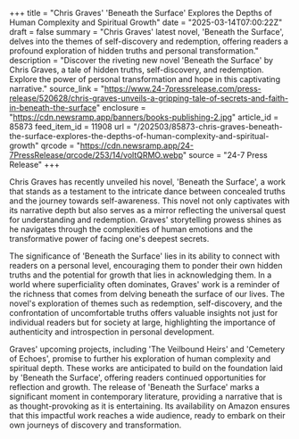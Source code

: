+++
title = "Chris Graves' 'Beneath the Surface' Explores the Depths of Human Complexity and Spiritual Growth"
date = "2025-03-14T07:00:22Z"
draft = false
summary = "Chris Graves' latest novel, 'Beneath the Surface', delves into the themes of self-discovery and redemption, offering readers a profound exploration of hidden truths and personal transformation."
description = "Discover the riveting new novel 'Beneath the Surface' by Chris Graves, a tale of hidden truths, self-discovery, and redemption. Explore the power of personal transformation and hope in this captivating narrative."
source_link = "https://www.24-7pressrelease.com/press-release/520628/chris-graves-unveils-a-gripping-tale-of-secrets-and-faith-in-beneath-the-surface"
enclosure = "https://cdn.newsramp.app/banners/books-publishing-2.jpg"
article_id = 85873
feed_item_id = 11908
url = "/202503/85873-chris-graves-beneath-the-surface-explores-the-depths-of-human-complexity-and-spiritual-growth"
qrcode = "https://cdn.newsramp.app/24-7PressRelease/qrcode/253/14/voltQRMO.webp"
source = "24-7 Press Release"
+++

<p>Chris Graves has recently unveiled his novel, 'Beneath the Surface', a work that stands as a testament to the intricate dance between concealed truths and the journey towards self-awareness. This novel not only captivates with its narrative depth but also serves as a mirror reflecting the universal quest for understanding and redemption. Graves' storytelling prowess shines as he navigates through the complexities of human emotions and the transformative power of facing one's deepest secrets.</p><p>The significance of 'Beneath the Surface' lies in its ability to connect with readers on a personal level, encouraging them to ponder their own hidden truths and the potential for growth that lies in acknowledging them. In a world where superficiality often dominates, Graves' work is a reminder of the richness that comes from delving beneath the surface of our lives. The novel's exploration of themes such as redemption, self-discovery, and the confrontation of uncomfortable truths offers valuable insights not just for individual readers but for society at large, highlighting the importance of authenticity and introspection in personal development.</p><p>Graves' upcoming projects, including 'The Veilbound Heirs' and 'Cemetery of Echoes', promise to further his exploration of human complexity and spiritual depth. These works are anticipated to build on the foundation laid by 'Beneath the Surface', offering readers continued opportunities for reflection and growth. The release of 'Beneath the Surface' marks a significant moment in contemporary literature, providing a narrative that is as thought-provoking as it is entertaining. Its availability on Amazon ensures that this impactful work reaches a wide audience, ready to embark on their own journeys of discovery and transformation.</p>